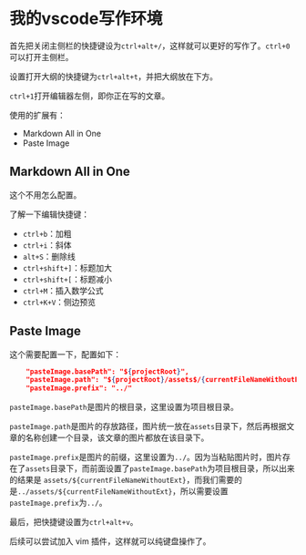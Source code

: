 # 我的vscode写作环境

首先把关闭主侧栏的快捷键设为`ctrl+alt+/`，这样就可以更好的写作了。`ctrl+0`可以打开主侧栏。

设置打开大纲的快捷键为`ctrl+alt+t`，并把大纲放在下方。

`ctrl+1`打开编辑器左侧，即你正在写的文章。

使用的扩展有：
- Markdown All in One
- Paste Image

## Markdown All in One
这个不用怎么配置。

了解一下编辑快捷键：
- `ctrl+b`：加粗
- `ctrl+i`：斜体
- `alt+S`：删除线
- `ctrl+shift+]`：标题加大
- `ctrl+shift+[`：标题减小
- `ctrl+M`：插入数学公式
- `ctrl+K+V`：侧边预览


## Paste Image
这个需要配置一下，配置如下：
```json
    "pasteImage.basePath": "${projectRoot}",
    "pasteImage.path": "${projectRoot}/assets$/{currentFileNameWithoutExt}",
    "pasteImage.prefix": "../"
```
`pasteImage.basePath`是图片的根目录，这里设置为项目根目录。

`pasteImage.path`是图片的存放路径，图片统一放在`assets`目录下，然后再根据文章的名称创建一个目录，该文章的图片都放在该目录下。

`pasteImage.prefix`是图片的前缀，这里设置为`../`。因为当粘贴图片时，图片存在了`assets`目录下，而前面设置了`pasteImage.basePath`为项目根目录，所以出来的结果是 `assets/${currentFileNameWithoutExt}`，而我们需要的是`../assets/${currentFileNameWithoutExt}`，所以需要设置`pasteImage.prefix`为`../`。

最后，把快捷键设置为`ctrl+alt+v`。


后续可以尝试加入 vim 插件，这样就可以纯键盘操作了。